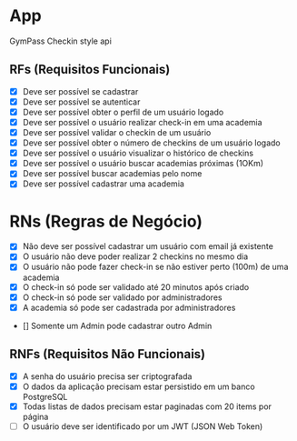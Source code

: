 # App

GymPass Checkin style api

## RFs (Requisitos Funcionais)

- [X] Deve ser possível se cadastrar
- [X] Deve ser possível se autenticar
- [X] Deve ser possível obter o perfil de um usuário logado
- [X] Deve ser possível o usuário realizar check-in em uma academia
- [X] Deve ser possível validar o checkin de um usuário
- [X] Deve ser possível obter o número de checkins de um usuário logado
- [X] Deve ser possível o usuário visualizar o histórico de checkins
- [X] Deve ser possível o usuário buscar academias próximas (1OKm)
- [X] Deve ser possível buscar academias pelo nome
- [X] Deve ser possível cadastrar uma academia

# RNs (Regras de Negócio)

- [X] Não deve ser possível cadastrar um usuário com email já existente
- [X] O usuário não deve poder realizar 2 checkins no mesmo dia
- [X] O usuário não pode fazer check-in se não estiver perto (100m) de uma academia
- [X] O check-in só pode ser validado até 20 minutos após criado
- [X] O check-in só pode ser validado por administradores
- [X] A academia só pode ser cadastrada por administradores
- [] Somente um Admin pode cadastrar outro Admin

## RNFs (Requisitos Não Funcionais)

- [X] A senha do usuário precisa ser criptografada
- [X] O dados da aplicação precisam estar persistido em um banco PostgreSQL
- [X] Todas listas de dados precisam estar paginadas com 20 items por página
- [ ] O usuário deve ser identificado por um JWT (JSON Web Token)
